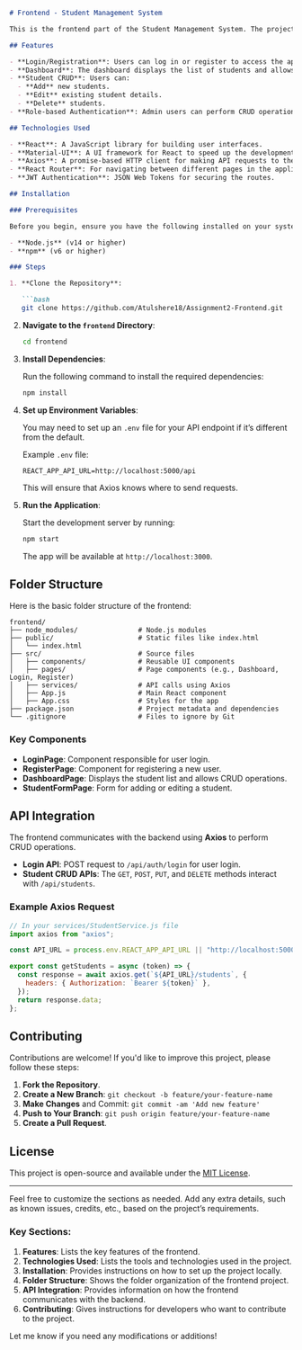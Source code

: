 

````markdown
# Frontend - Student Management System

This is the frontend part of the Student Management System. The project allows administrators to manage student records, including creating, reading, updating, and deleting (CRUD) operations for students. The frontend is built using React, Material-UI, and Axios for making API requests.

## Features

- **Login/Registration**: Users can log in or register to access the application.
- **Dashboard**: The dashboard displays the list of students and allows CRUD operations.
- **Student CRUD**: Users can:
  - **Add** new students.
  - **Edit** existing student details.
  - **Delete** students.
- **Role-based Authentication**: Admin users can perform CRUD operations, while regular users have read-only access.

## Technologies Used

- **React**: A JavaScript library for building user interfaces.
- **Material-UI**: A UI framework for React to speed up the development of clean and responsive designs.
- **Axios**: A promise-based HTTP client for making API requests to the backend.
- **React Router**: For navigating between different pages in the application.
- **JWT Authentication**: JSON Web Tokens for securing the routes.

## Installation

### Prerequisites

Before you begin, ensure you have the following installed on your system:

- **Node.js** (v14 or higher)
- **npm** (v6 or higher)

### Steps

1. **Clone the Repository**:

   ```bash
   git clone https://github.com/Atulshere18/Assignment2-Frontend.git
````

2. **Navigate to the `frontend` Directory**:

   ```bash
   cd frontend
   ```

3. **Install Dependencies**:

   Run the following command to install the required dependencies:

   ```bash
   npm install
   ```

4. **Set up Environment Variables**:

   You may need to set up an `.env` file for your API endpoint if it’s different from the default.

   Example `.env` file:

   ```env
   REACT_APP_API_URL=http://localhost:5000/api
   ```

   This will ensure that Axios knows where to send requests.

5. **Run the Application**:

   Start the development server by running:

   ```bash
   npm start
   ```

   The app will be available at `http://localhost:3000`.

## Folder Structure

Here is the basic folder structure of the frontend:

```
frontend/
├── node_modules/               # Node.js modules
├── public/                     # Static files like index.html
│   └── index.html
├── src/                        # Source files
│   ├── components/             # Reusable UI components
│   ├── pages/                  # Page components (e.g., Dashboard, Login, Register)
│   ├── services/               # API calls using Axios
│   ├── App.js                  # Main React component
│   ├── App.css                 # Styles for the app
├── package.json                # Project metadata and dependencies
└── .gitignore                  # Files to ignore by Git
```

### Key Components

* **LoginPage**: Component responsible for user login.
* **RegisterPage**: Component for registering a new user.
* **DashboardPage**: Displays the student list and allows CRUD operations.
* **StudentFormPage**: Form for adding or editing a student.

## API Integration

The frontend communicates with the backend using **Axios** to perform CRUD operations.

* **Login API**: POST request to `/api/auth/login` for user login.
* **Student CRUD APIs**: The `GET`, `POST`, `PUT`, and `DELETE` methods interact with `/api/students`.

### Example Axios Request

```js
// In your services/StudentService.js file
import axios from "axios";

const API_URL = process.env.REACT_APP_API_URL || "http://localhost:5000/api";

export const getStudents = async (token) => {
  const response = await axios.get(`${API_URL}/students`, {
    headers: { Authorization: `Bearer ${token}` },
  });
  return response.data;
};
```

## Contributing

Contributions are welcome! If you'd like to improve this project, please follow these steps:

1. **Fork the Repository**.
2. **Create a New Branch**: `git checkout -b feature/your-feature-name`
3. **Make Changes** and Commit: `git commit -am 'Add new feature'`
4. **Push to Your Branch**: `git push origin feature/your-feature-name`
5. **Create a Pull Request**.

## License

This project is open-source and available under the [MIT License](LICENSE).

---

Feel free to customize the sections as needed. Add any extra details, such as known issues, credits, etc., based on the project’s requirements.

### Key Sections:

1. **Features**: Lists the key features of the frontend.
2. **Technologies Used**: Lists the tools and technologies used in the project.
3. **Installation**: Provides instructions on how to set up the project locally.
4. **Folder Structure**: Shows the folder organization of the frontend project.
5. **API Integration**: Provides information on how the frontend communicates with the backend.
6. **Contributing**: Gives instructions for developers who want to contribute to the project.

Let me know if you need any modifications or additions!

